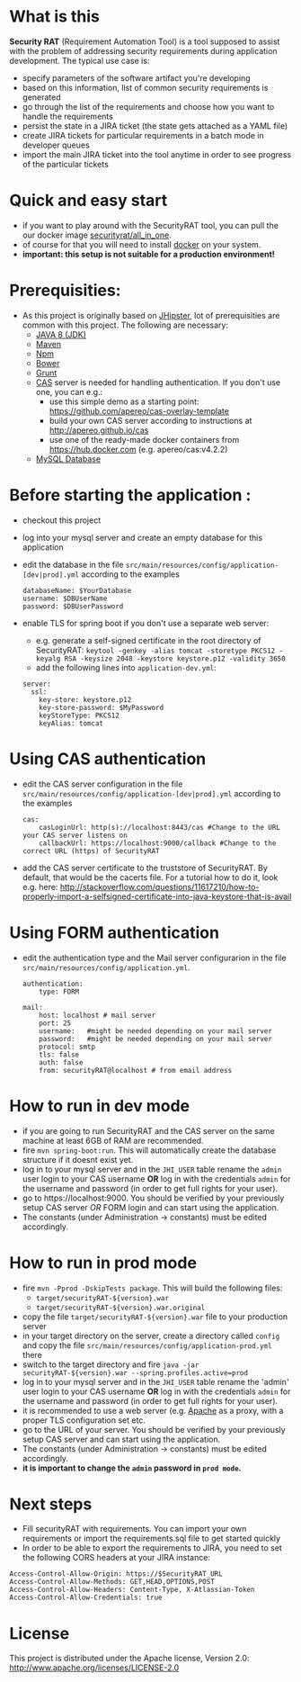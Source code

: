 # What is this
**Security RAT** (Requirement Automation Tool) is a tool supposed to assist with the problem of addressing security requirements during application development. The typical use case is:
- specify parameters of the software artifact you're developing
- based on this information, list of common security requirements is generated
- go through the list of the requirements and choose how you want to handle the requirements
- persist the state in a JIRA ticket (the state gets attached as a YAML file)
- create JIRA tickets for particular requirements in a batch mode in developer queues
- import the main JIRA ticket into the tool anytime in order to see progress of the particular tickets

# Quick and easy start
- if you want to play around with the SecurityRAT tool, you can pull the our docker image [securityrat/all_in_one](https://hub.docker.com/r/securityrat/all_in_one/).
- of course for that you will need to install [docker](https://docs.docker.com/engine/installation/) on your system.
- **important: this setup is not suitable for a production environment!**

# Prerequisities:
- As this project is originally based on [JHipster](http://jhipster.github.io/), lot of prerequisities are common with this project. The following are necessary:
  - [JAVA 8 (JDK)](http://www.oracle.com/technetwork/java/javase/overview/java8-2100321.html)
  - [Maven](https://maven.apache.org/)
  - [Npm](https://www.npmjs.com)
  - [Bower](http://bower.io/)
  - [Grunt](http://gruntjs.com/)
  - [CAS](https://en.wikipedia.org/wiki/Central_Authentication_Service) server is needed for handling authentication. If you don't use one, you can e.g.:
    - use this simple demo as a starting point: https://github.com/apereo/cas-overlay-template
    - build your own CAS server according to instructions at http://apereo.github.io/cas
    - use one of the ready-made docker containers from https://hub.docker.com (e.g. apereo/cas:v4.2.2)
  - [MySQL Database](https://www.mysql.com/)

# Before starting the application :
- checkout this project
- log into your mysql server and create an empty database for this application
- edit the database in the file `src/main/resources/config/application-[dev|prod].yml` according to the examples

    ```
    databaseName: $YourDatabase
    username: $DBUserName
    password: $DBUserPassword
    ```
- enable TLS for spring boot if you don't use a separate web server:
   - e.g. generate a self-signed certificate in the root directory of SecurityRAT: `keytool -genkey -alias tomcat -storetype PKCS12 -keyalg RSA -keysize 2048 -keystore keystore.p12 -validity 3650`
   - add the following lines into `application-dev.yml`:
   
    ```
    server:
      ssl:
        key-store: keystore.p12
        key-store-password: $MyPassword
        keyStoreType: PKCS12
        keyAlias: tomcat
    ```

# Using CAS authentication
- edit the CAS server configuration in the file `src/main/resources/config/application-[dev|prod].yml` according to the examples

	```
	cas:
        casLoginUrl: http(s)://localhost:8443/cas #Change to the URL your CAS server listens on
        callbackUrl: https://localhost:9000/callback #Change to the correct URL (https) of SecurityRAT
    ```
- add the CAS server certificate to the truststore of SecurityRAT. By default, that would be the cacerts file. For a tutorial how to do it, look e.g. here: http://stackoverflow.com/questions/11617210/how-to-properly-import-a-selfsigned-certificate-into-java-keystore-that-is-avail

# Using FORM authentication
- edit the authentication type and the Mail server configurarion in the file `src/main/resources/config/application.yml`.
	```
	authentication:
		type: FORM
	
	mail:
   		host: localhost # mail server
    	port: 25
    	username:	#might be needed depending on your mail server
    	password:	#might be needed depending on your mail server
    	protocol: smtp
    	tls: false
    	auth: false
    	from: securityRAT@localhost # from email address
	```
  
# How to run in dev mode
- if you are going to run SecurityRAT and the CAS server on the same machine at least 6GB of RAM are recommended.
- fire `mvn spring-boot:run`. This will automatically create the database structure if it doesnt exist yet.
- log in to your mysql server and in the `JHI_USER` table rename the `admin` user login to your CAS username **OR** log in with the credentials `admin` for the username and password (in order to get full rights for your user).
- go to https://localhost:9000. You should be verified by your previously setup CAS server *OR* FORM login and can start using the application.
- The constants (under Administration -> constants) must be edited accordingly.

# How to run in prod mode
- fire `mvn -Pprod -DskipTests package`. This will build the following files:
  - `target/securityRAT-${version}.war`
  - `target/securityRAT-${version}.war.original`
- copy the file `target/securityRAT-${version}.war` file to your production server
- in your target directory on the server, create a directory called `config` and copy the file `src/main/resources/config/application-prod.yml` there
- switch to the target directory and fire `java -jar securityRAT-${version}.war --spring.profiles.active=prod`
- log in to your mysql server and in the `JHI_USER` table rename the 'admin' user login to your CAS username **OR** log in with the credentials `admin` for the username and password (in order to get full rights for your user).
- it is recommended to use a web server (e.g. [Apache](https://httpd.apache.org/) as a proxy, with a proper TLS configuration set etc.
- go to the URL of your server. You should be verified by your previously setup CAS server and can start using the application.
- The constants (under Administration -> constants) must be edited accordingly.
- **it is important to change the `admin` password in `prod mode`.**

# Next steps
- Fill securityRAT with requirements. You can import your own requirements or import the requirements.sql file to get started quickly
- In order to be able to export the requirements to JIRA, you need to set the following CORS headers at your JIRA instance:
```
Access-Control-Allow-Origin: https://$SecurityRAT_URL
Access-Control-Allow-Methods: GET,HEAD,OPTIONS,POST
Access-Control-Allow-Headers: Content-Type, X-Atlassian-Token
Access-Control-Allow-Credentials: true
```

# License
This project is distributed under the Apache license, Version 2.0: http://www.apache.org/licenses/LICENSE-2.0
